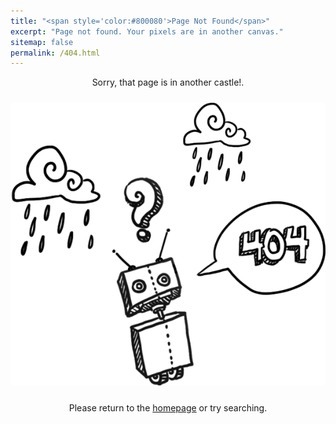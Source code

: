 ```yaml
---
title: "<span style='color:#800080'>Page Not Found</span>"
excerpt: "Page not found. Your pixels are in another canvas."
sitemap: false
permalink: /404.html
---
```



<div style="text-align: center;">
    <p>Sorry, that page is in another castle!.</p>
    <img src="images/error4041.png" alt="Error 404" style="max-width: 100%; height: auto; margin-top: 10px;margin-bottom: 10px;">
    <p>Please return to the <a href="/">homepage</a> or try searching.</p>
</div>


<script type="text/javascript">
  var GOOG_FIXURL_LANG = 'en';
  var GOOG_FIXURL_SITE = '{{https://cristhianjaramillo.github.io}}'
</script>
<script type="text/javascript"
  src="//linkhelp.clients.google.com/tbproxy/lh/wm/fixurl.js">
</script>

